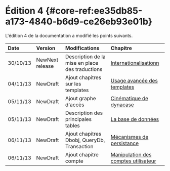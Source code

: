 # Édition 4 {#core-ref:ee35db85-a173-4840-b6d9-ce26eb93e01b}

L'édition 4 de la documentation a modifié les points suivants.


|   Date   |                                       Version                                        |                  Modifications                  |                     Chapitre                    |
| :------- | :----------------------------------------------------------------------------------- | :---------------------------------------------- | :---------------------------------------------- |
| 30/10/13 | <span class="flag new">New</span><span class="flag next-release">Next release</span> | Description de la mise en place des traductions | [Internationalisationn][i18n]                   |
| 04/11/13 | <span class="flag new">New</span><span class="flag draft">Draft</span>               | Ajout chapitres sur les templates               | [Usage avancée des templates][advtemplate]      |
| 05/11/13 | <span class="flag new">New</span><span class="flag draft">Draft</span>               | Ajout graphe d'accès                            | [Cinématique de dynacase][cinematique]          |
| 05/11/13 | <span class="flag new">New</span><span class="flag draft">Draft</span>               | Description des principales tables              | [La base de données][database]                  |
| 06/11/13 | <span class="flag new">New</span><span class="flag draft">Draft</span>               | Ajout chapitres Dbobj, QueryDb, Transaction     | [Mécanismes de persistance][histo]              |
| 06/11/13 | <span class="flag new">New</span><span class="flag draft">Draft</span>               | Ajout chapitre compte                           | [Manipulation des comptes utilisateur][account] |

[histo]:        #core-ref:e4cf4232-38e7-4673-afd1-5730c1a95c48
[persist]:      #core-ref:5f09399c-bb49-4033-90d6-c04876948269
[account]:      #core-ref:68c93fb2-088c-435a-b4ac-e1b94095d0c9
[cinematique]:  #core-ref:24705f94-2dee-4e84-9429-d89dafe83589
[advtemplate]:  #core-ref:af9ea76c-069e-49e1-a382-efc8ca35f1eb
[database]:     #core-ref:e97a35de-f7f4-465d-8b2d-5c7bab5656eb
[i18n]:         #core-ref:8f3ad20a-4630-4e86-937b-da3fa26ba423
